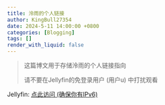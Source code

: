 ```yaml
---
title: 泠雨的个人链接
author: KingBull27354
date: 2024-5-11 14:00:00 +0800
categories: [Blogging]
tags: []
render_with_liquid: false
---
```


>这篇博文用于存储泠雨的个人链接指向
>
>请不要在Jellyfin的免登录用户 (用户u) 中打扰观看

Jellyfin: [点此访问 (确保你有IPv6)](http://[2409:8a5c:6c53:3060:16d6:aad2:afde:669e]:8096)
